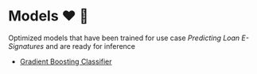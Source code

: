 # Models ❤️ 🤖

Optimized models that have been trained for use case _Predicting Loan E-Signatures_ and are ready for inference

- [Gradient Boosting Classifier](./GradientBoostingClassifier/345569890189320585/1d5957cb721a4b4c9a0f7b16579c12b0/artifacts/model/)